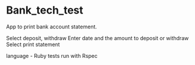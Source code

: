 # Bank_tech_test

App to print bank account statement.

Select deposit, withdraw
Enter date and the amount to deposit or withdraw
Select print statement

language - Ruby 
tests run with Rspec
